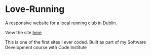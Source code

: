 # Love-Running
A responsive website for a local running club in Dublin.

View the site [here](https://brian-fullstack.github.io/Love-Running/)

This is one of the first sites I ever coded.
Built as part of my Software Development course with Code Institute
